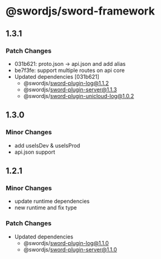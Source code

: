 # @swordjs/sword-framework

## 1.3.1

### Patch Changes

- 031b621: proto.json -> api.json and add alias
- be7f3fe: support multiple routes on api core
- Updated dependencies [031b621]
  - @swordjs/sword-plugin-log@1.1.2
  - @swordjs/sword-plugin-server@1.1.3
  - @swordjs/sword-plugin-unicloud-log@1.0.2

## 1.3.0

### Minor Changes

- add useIsDev & useIsProd
- api.json support

## 1.2.1

### Minor Changes

- update runtime dependencies
- new runtime and fix type

### Patch Changes

- Updated dependencies
  - @swordjs/sword-plugin-log@1.1.0
  - @swordjs/sword-plugin-server@1.1.0
